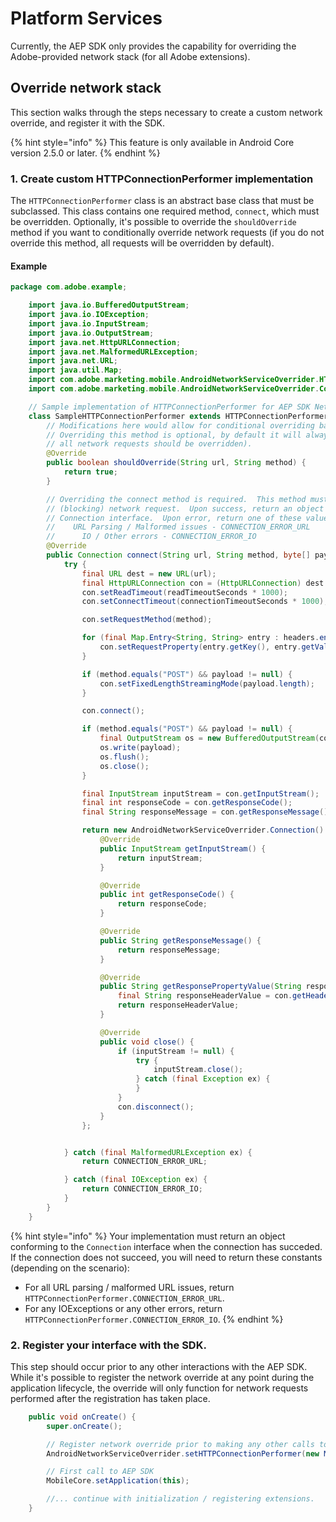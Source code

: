 # Platform Services

Currently, the AEP SDK only provides the capability for overriding the Adobe-provided network stack \(for all Adobe extensions\).

## Override network stack

This section walks through the steps necessary to create a custom network override, and register it with the SDK.

{% hint style="info" %}
This feature is only available in Android Core version 2.5.0 or later.
{% endhint %}

### 1. Create custom HTTPConnectionPerformer implementation

The `HTTPConnectionPerformer` class is an abstract base class that must be subclassed. This class contains one required method, `connect`, which must be overridden. Optionally, it's possible to override the `shouldOverride` method if you want to conditionally override network requests \(if you do not override this method, all requests will be overridden by default\).

#### Example

```java
package com.adobe.example;

    import java.io.BufferedOutputStream;
    import java.io.IOException;
    import java.io.InputStream;
    import java.io.OutputStream;
    import java.net.HttpURLConnection;
    import java.net.MalformedURLException;
    import java.net.URL;
    import java.util.Map;
    import com.adobe.marketing.mobile.AndroidNetworkServiceOverrider.HTTPConnectionPerformer;
    import com.adobe.marketing.mobile.AndroidNetworkServiceOverrider.Connection;

    // Sample implementation of HTTPConnectionPerformer for AEP SDK Network Override.
    class SampleHTTPConnectionPerformer extends HTTPConnectionPerformer {        
        // Modifications here would allow for conditional overriding based on the url/method.
        // Overriding this method is optional, by default it will always return true (meaning
        // all network requests should be overridden).
        @Override
        public boolean shouldOverride(String url, String method) {
            return true;
        }

        // Overriding the connect method is required.  This method must perform a synchronous 
        // (blocking) network request.  Upon success, return an object conforming to the 
        // Connection interface.  Upon error, return one of these values:
        //    URL Parsing / Malformed issues - CONNECTION_ERROR_URL
        //      IO / Other errors - CONNECTION_ERROR_IO
        @Override
        public Connection connect(String url, String method, byte[] payload, Map<String, String> headers, int connectionTimeoutSeconds, int readTimeoutSeconds) {
            try {
                final URL dest = new URL(url);
                final HttpURLConnection con = (HttpURLConnection) dest.openConnection();
                con.setReadTimeout(readTimeoutSeconds * 1000);
                con.setConnectTimeout(connectionTimeoutSeconds * 1000);

                con.setRequestMethod(method);

                for (final Map.Entry<String, String> entry : headers.entrySet()) {
                    con.setRequestProperty(entry.getKey(), entry.getValue());
                }

                if (method.equals("POST") && payload != null) {
                    con.setFixedLengthStreamingMode(payload.length);
                }

                con.connect();

                if (method.equals("POST") && payload != null) {
                    final OutputStream os = new BufferedOutputStream(con.getOutputStream());
                    os.write(payload);
                    os.flush();
                    os.close();
                }

                final InputStream inputStream = con.getInputStream();
                final int responseCode = con.getResponseCode();
                final String responseMessage = con.getResponseMessage();

                return new AndroidNetworkServiceOverrider.Connection() {
                    @Override
                    public InputStream getInputStream() {
                        return inputStream;
                    }

                    @Override
                    public int getResponseCode() {
                        return responseCode;
                    }

                    @Override
                    public String getResponseMessage() {
                        return responseMessage;
                    }

                    @Override
                    public String getResponsePropertyValue(String responsePropertyKey) {
                        final String responseHeaderValue = con.getHeaderField(responsePropertyKey);
                        return responseHeaderValue;
                    }

                    @Override
                    public void close() {
                        if (inputStream != null) {
                            try {
                                inputStream.close();
                            } catch (final Exception ex) {
                            }
                        }
                        con.disconnect();
                    }
                };


            } catch (final MalformedURLException ex) {
                return CONNECTION_ERROR_URL;

            } catch (final IOException ex) {
                return CONNECTION_ERROR_IO;
            }
        }
    }
```

{% hint style="info" %}
Your implementation must return an object conforming to the `Connection` interface when the connection has succeded. If the connection does not succeed, you will need to return these constants \(depending on the scenario\):

* For all URL parsing / malformed URL issues, return `HTTPConnectionPerformer.CONNECTION_ERROR_URL`. 
* For any IOExceptions or any other errors, return `HTTPConnectionPerformer.CONNECTION_ERROR_IO`.
{% endhint %}

### 2. Register your interface with the SDK.

This step should occur prior to any other interactions with the AEP SDK. While it's possible to register the network override at any point during the application lifecycle, the override will only function for network requests performed after the registration has taken place.

```java
    public void onCreate() {
        super.onCreate();

        // Register network override prior to making any other calls to the AEP SDK
        AndroidNetworkServiceOverrider.setHTTPConnectionPerformer(new MyCustomNetworkOverride());

        // First call to AEP SDK
        MobileCore.setApplication(this);

        //... continue with initialization / registering extensions.
    }
```

